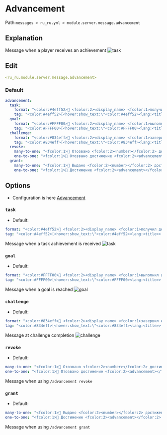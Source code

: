 # Advancement
Path `messages > ru_ru.yml > module.server.message.advancement`

## Explanation
Message when a player receives an achievement
![task](/task.png)

## Edit
```yaml
<ru_ru.module.server.message.advancement>
```

### Default
```yaml
advancement:
  task:
    format: "<color:#4eff52>🌠 <fcolor:2><display_name> <fcolor:1>получил достижение <advancement>"
    tag: "<color:#4eff52>[<hover:show_text:\"<color:#4eff52><lang:<title>> <br><lang:<description>>\"><lang:<title>></hover>]"
  goal:
    format: "<color:#FFFF00>🌠 <fcolor:2><display_name> <fcolor:1>выполнил цель <advancement>"
    tag: "<color:#FFFF00>[<hover:show_text:\"<color:#FFFF00><lang:<title>> <br><lang:<description>>\"><lang:<title>></hover>]"
  challenge:
    format: "<color:#834eff>🌠 <fcolor:2><display_name> <fcolor:1>завершил испытание <advancement>"
    tag: "<color:#834eff>[<hover:show_text:\"<color:#834eff><lang:<title>> <br><lang:<description>>\"><lang:<title>></hover>]"
  revoke:
    many-to-one: "<fcolor:1>🌠 Отозвано <fcolor:2><number></fcolor:2> достижений у игрока <display_name>"
    one-to-one: "<fcolor:1>🌠 Отозвано достижение <fcolor:2><advancement></fcolor:2> у игрока <display_name>"
  grant:
    many-to-one: "<fcolor:1>🌠 Выдано <fcolor:2><number></fcolor:2> достижений игроку <display_name>"
    one-to-one: "<fcolor:1>🌠 Достижение <fcolor:2><advancement></fcolor:2> выдано игроку <display_name>"
```

## Options

- Configuration is here [Advancement](/en/config/module/server/message/advancement/)

### `task`
- Default:
```yaml
format: "<color:#4eff52>🌠 <fcolor:2><display_name> <fcolor:1>получил достижение <advancement>"
tag: "<color:#4eff52>[<hover:show_text:\"<color:#4eff52><lang:<title>> <br><lang:<description>>\"><lang:<title>></hover>]"
```

Message when a task achievement is received
![task](/task.png)

### `goal`
- Default:
```yaml
format: "<color:#FFFF00>🌠 <fcolor:2><display_name> <fcolor:1>выполнил цель <advancement>"
tag: "<color:#FFFF00>[<hover:show_text:\"<color:#FFFF00><lang:<title>> <br><lang:<description>>\"><lang:<title>></hover>]"
```

Message when a goal is reached
![goal](/goal.png)

### `challenge`
- Default:
```yaml
format: "<color:#834eff>🌠 <fcolor:2><display_name> <fcolor:1>завершил испытание <advancement>"
tag: "<color:#834eff>[<hover:show_text:\"<color:#834eff><lang:<title>> <br><lang:<description>>\"><lang:<title>></hover>]"
```

Message at challenge completion
![challenge](/challenge.png)

### `revoke`
- Default:
```yaml
many-to-one: "<fcolor:1>🌠 Отозвано <fcolor:2><number></fcolor:2> достижений у игрока <display_name>"
one-to-one: "<fcolor:1>🌠 Отозвано достижение <fcolor:2><advancement></fcolor:2> у игрока <display_name>"
```

Message when using `/advancement revoke`

### `grant`
- Default:
```yaml
many-to-one: "<fcolor:1>🌠 Выдано <fcolor:2><number></fcolor:2> достижений игроку <display_name>"
one-to-one: "<fcolor:1>🌠 Достижение <fcolor:2><advancement></fcolor:2> выдано игроку <display_name>"
```

Message when using `/advancement grant`